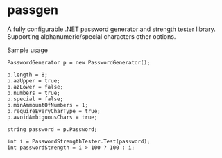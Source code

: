 # passgen
A fully configurable .NET password generator and strength tester library. Supporting alphanumeric/special characters other options.

Sample usage

```
PasswordGenerator p = new PasswordGenerator();

p.length = 8;
p.azUpper = true;
p.azLower = false;
p.numbers = true;
p.special = false;
p.minAmmountOfNumbers = 1;
p.requireEveryCharType = true;
p.avoidAmbiguousChars = true;

string password = p.Password;

int i = PasswordStrengthTester.Test(password);
int passwordStrength = i > 100 ? 100 : i;
```
